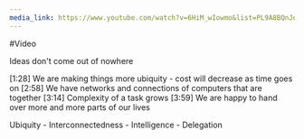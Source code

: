 ```yaml
---
media_link: https://www.youtube.com/watch?v=6HiM_wIowmo&list=PL9A8BQnJonhOsbAEnlv9lsHsGsA0DJ4lh&index=2&t=65
---
```

#Video

Ideas don't come out of nowhere 

[1:28] We are making things more ubiquity - cost will decrease as time goes on
[2:58] We have networks and connections of computers that are together
[3:14] Complexity of a task grows 
[3:59] We are happy to hand over more and more parts of our lives

Ubiquity - Interconnectedness - Intelligence - Delegation
